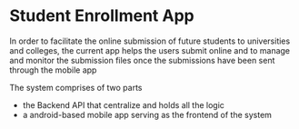 # Student Enrollment App

In order to facilitate the online submission of future students to universities and colleges, the current app helps the users submit online and to manage and monitor the submission files once the submissions have been sent through the mobile app

The system comprises of two parts
- the Backend API that centralize and holds all the logic
- a android-based mobile app serving as the frontend of the system


